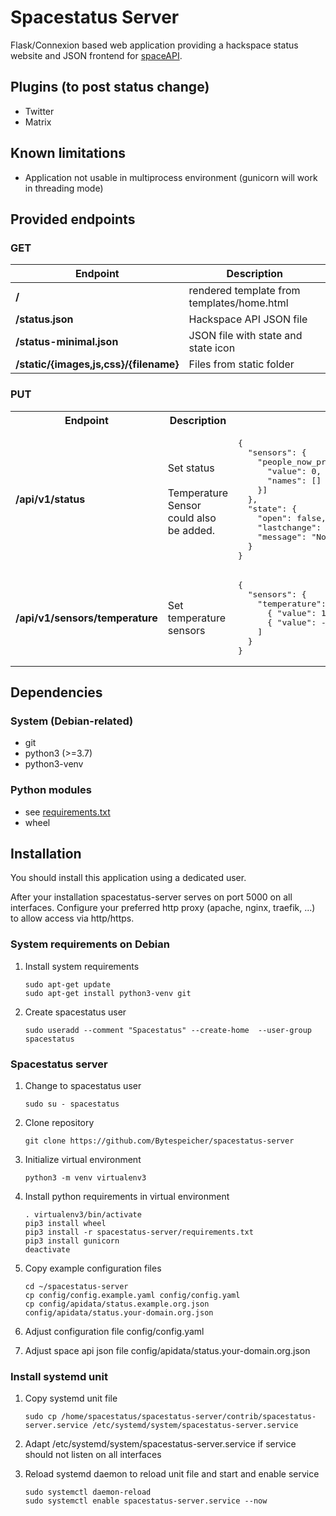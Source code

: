 # Spacestatus Server
Flask/Connexion based web application providing a hackspace status website and JSON frontend for [spaceAPI](http://spaceapi.net).

## Plugins (to post status change)
* Twitter
* Matrix

## Known limitations
* Application not usable in multiprocess environment
(gunicorn will work in threading mode)

## Provided endpoints
### GET
| Endpoint | Description |
| --- | --- |
| **/** | rendered template from templates/home.html |
| **/status.json** | Hackspace API JSON file |
| **/status-minimal.json** | JSON file with state and state icon |
| **/static/{images,js,css}/{filename}** | Files from static folder |

### PUT
<table>
  <tr>
    <th>Endpoint</th>
    <th>Description</th>
    <th>Example</th>
  </tr>
  <tr>
    <td><b>/api/v1/status</b></td>
    <td>Set status<br /><br />Temperature Sensor could also be added.</td>
    <td>
      <pre>{
  "sensors": {
    "people_now_present": [{
      "value": 0,
      "names": []
    }]
  },
  "state": {
    "open": false,
    "lastchange": 1612387891,
    "message": "No devices connected"
  }
}</pre>
    </td>
  </tr>
  <tr>
    <td><b>/api/v1/sensors/temperature</b></td>
    <td>Set temperature sensors</td>
    <td>
      <pre>{
  "sensors": {
    "temperature": [
      { "value": 12.81, "unit": "°C", "location": "Hackspace" },
      { "value": -6.44, "unit": "°C", "location": "Outside" }
    ]
  }
}</pre>
    </td>
  </tr>
</table>

## Dependencies
### System (Debian-related)
* git
* python3 (>=3.7)
* python3-venv

### Python modules
* see [requirements.txt](requirements.txt)
* wheel

## Installation

You should install this application using a dedicated user.

After your installation spacestatus-server serves on port 5000 on all interfaces. Configure your preferred http proxy (apache, nginx, traefik, ...) to allow access via http/https.

### System requirements on Debian

1. Install system requirements
    ```shell
    sudo apt-get update
    sudo apt-get install python3-venv git
    ```

2. Create spacestatus user
    ```shell
    sudo useradd --comment "Spacestatus" --create-home  --user-group spacestatus
    ```

### Spacestatus server

1. Change to spacestatus user
    ```shell
    sudo su - spacestatus
    ```

2. Clone repository
    ```shell
    git clone https://github.com/Bytespeicher/spacestatus-server
    ```
3. Initialize virtual environment
    ```shell
    python3 -m venv virtualenv3
    ```
4. Install python requirements in virtual environment
    ```shell
    . virtualenv3/bin/activate
    pip3 install wheel
    pip3 install -r spacestatus-server/requirements.txt
    pip3 install gunicorn
    deactivate
    ```
5. Copy example configuration files
    ```shell
    cd ~/spacestatus-server
    cp config/config.example.yaml config/config.yaml
    cp config/apidata/status.example.org.json config/apidata/status.your-domain.org.json
    ```

6. Adjust configuration file config/config.yaml

8. Adjust space api json file config/apidata/status.your-domain.org.json

### Install systemd unit

1. Copy systemd unit file
    ```shell
    sudo cp /home/spacestatus/spacestatus-server/contrib/spacestatus-server.service /etc/systemd/system/spacestatus-server.service
    ```

2. Adapt /etc/systemd/system/spacestatus-server.service if service should not listen on all interfaces

3. Reload systemd daemon to reload unit file and start and enable service
    ```shell
    sudo systemctl daemon-reload
    sudo systemctl enable spacestatus-server.service --now
    ```
